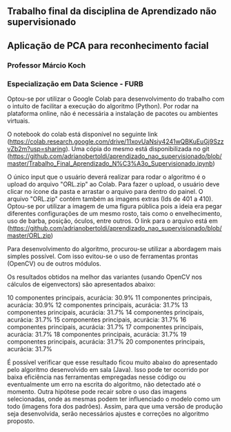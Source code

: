 ## Trabalho final da disciplina de Aprendizado não supervisionado
## Aplicação de PCA para reconhecimento facial
### Professor Márcio Koch
### Especialização em Data Science - FURB

Optou-se por utilizar o Google Colab para desenvolvimento do trabalho com o intuito de facilitar a execução do algoritmo (Python). Por rodar na plataforma online, não é necessária a instalação de pacotes ou ambientes virtuais.

O notebook do colab está disponível no seguinte link (https://colab.research.google.com/drive/11xovUaNsiy4241wQBKuEuGj9SzzvZb2m?usp=sharing). Uma cópia do mesmo está disponibilizada no git (https://github.com/adrianobertoldi/aprendizado_nao_supervisionado/blob/master/Trabalho_Final_Aprendizado_N%C3%A3o_Supervisionado.ipynb)

O único input que o usuário deverá realizar para rodar o algoritmo é o upload do arquivo "ORL.zip" ao Colab. Para fazer o upload, o usuário deve clicar no ícone da pasta e arrastar o arquivo para dentro do painel. O arquivo "ORL.zip" contém também as imagens extras (Ids de 401 a 410). Optou-se por utilizar a imagem de uma figura pública pois a ideia era pegar diferentes configurações de um mesmo rosto, tais como o envelhecimento, uso de barba, posição, óculos, entre outros. O link para o arquivo está em (https://github.com/adrianobertoldi/aprendizado_nao_supervisionado/blob/master/ORL.zip)

Para desenvolvimento do algoritmo, procurou-se utilizar a abordagem mais simples possível. Com isso evitou-se o uso de ferramentas prontas (OpenCV) ou de outros módulos.

Os resultados obtidos na melhor das variantes (usando OpenCV nos cálculos de eigenvectors) são apresentados abaixo:

10 componentes principais, acurácia: 30.9%
11 componentes principais, acurácia: 30.9%
12 componentes principais, acurácia: 31.7%
13 componentes principais, acurácia: 31.7%
14 componentes principais, acurácia: 31.7%
15 componentes principais, acurácia: 31.7%
16 componentes principais, acurácia: 31.7%
17 componentes principais, acurácia: 31.7%
18 componentes principais, acurácia: 31.7%
19 componentes principais, acurácia: 31.7%
20 componentes principais, acurácia: 31.7% 

É possível verificar que esse resultado ficou muito abaixo do apresentado pelo algoritmo desenvolvido em sala (Java). Isso pode ter ocorrido por baixa eficiência nas ferramentas empregadas nesse código ou eventualmente um erro na escrita do algoritmo, não detectado até o momento. Outra hipótese pode recair sobre o uso das imagens selecionadas, onde as mesmas podem ter influenciado o modelo como um todo (imagens fora dos padrões). Assim, para que uma versão de produção seja desenvolvida, serão necessários ajustes e correções no algoritmo proposto. 